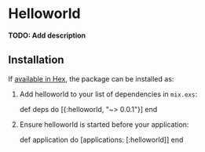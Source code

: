 # Helloworld

**TODO: Add description**

## Installation

If [available in Hex](https://hex.pm/docs/publish), the package can be installed as:

  1. Add helloworld to your list of dependencies in `mix.exs`:

        def deps do
          [{:helloworld, "~> 0.0.1"}]
        end

  2. Ensure helloworld is started before your application:

        def application do
          [applications: [:helloworld]]
        end

